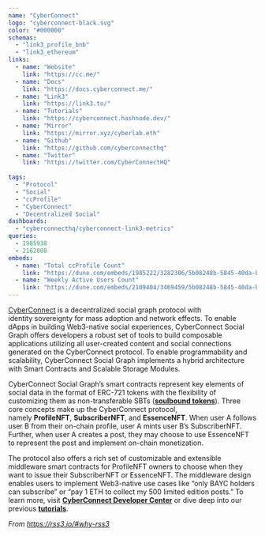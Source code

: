 ```yaml
---
name: "CyberConnect"
logo: "cyberconnect-black.svg"
color: "#000000"
schemas:
  - "link3_profile_bnb"
  - "link3_ethereum"
links:
  - name: "Website"
    link: "https://cc.me/"
  - name: "Docs"
    link: "https://docs.cyberconnect.me/"
  - name: "Link3"
    link: "https://link3.to/"
  - name: "Tutorials"
    link: "https://cyberconnect.hashnode.dev/"
  - name: "Mirror"
    link: "https://mirror.xyz/cyberlab.eth"
  - name: "Github"
    link: "https://github.com/cyberconnecthq"
  - name: "Twitter"
    link: "https://twitter.com/CyberConnectHQ"
  
tags:
  - "Protocol"
  - "Social"
  - "ccProfile"
  - "CyberConnect"
  - "Decentralized Social"
dashboards:
  - "cyberconnecthq/cyberconnect-link3-metrics"
queries:
  - 1985938
  - 2162808
embeds:
  - name: "Total ccProfile Count"
    link: "https://dune.com/embeds/1985222/3282306/5b08248b-5845-40da-b617-09743a78e111"
  - name: "Weekly Active Users Count"
    link: "https://dune.com/embeds/2109404/3469459/5b08248b-5845-40da-b617-09743a78e111"
---
```


[CyberConnect](https://cc.me/) is a decentralized social graph protocol with identity sovereignty for mass adoption and network effects. To enable dApps in building Web3-native social experiences, CyberConnect Social Graph offers developers a robust set of tools to build composable applications utilizing all user-created content and social connections generated on the CyberConnect protocol. To enable programmability and scalability, CyberConnect Social Graph implements a hybrid architecture with Smart Contracts and Scalable Storage Modules.

CyberConnect Social Graph’s smart contracts represent key elements of social data in the format of ERC-721 tokens with the flexibility of customizing them as non-transferable SBTs ([**soulbound tokens**](https://papers.ssrn.com/sol3/papers.cfm?abstract_id=4105763)). Three core concepts make up the CyberConnect protocol, namely **ProfileNFT**, **SubscriberNFT**, and **EssenceNFT**. When user A follows user B from their on-chain profile, user A mints user B’s SubscriberNFT. Further, when user A creates a post, they may choose to use EssenceNFT to represent the post and implement on-chain monetization.

The protocol also offers a rich set of customizable and extensible middleware smart contracts for ProfileNFT owners to choose when they want to issue their SubscriberNFT or EssenceNFT. The middleware design enables users to implement Web3-native use cases like “only BAYC holders can subscribe” or “pay 1 ETH to collect my 500 limited edition posts.” To learn more, visit [**CyberConnect Developer Center**](https://docs.cyberconnect.me/) or dive deep into our previous [**tutorials**](https://cyberconnect.hashnode.dev/getting-started-with-cyberconnect).

*From https://rss3.io/#why-rss3*
